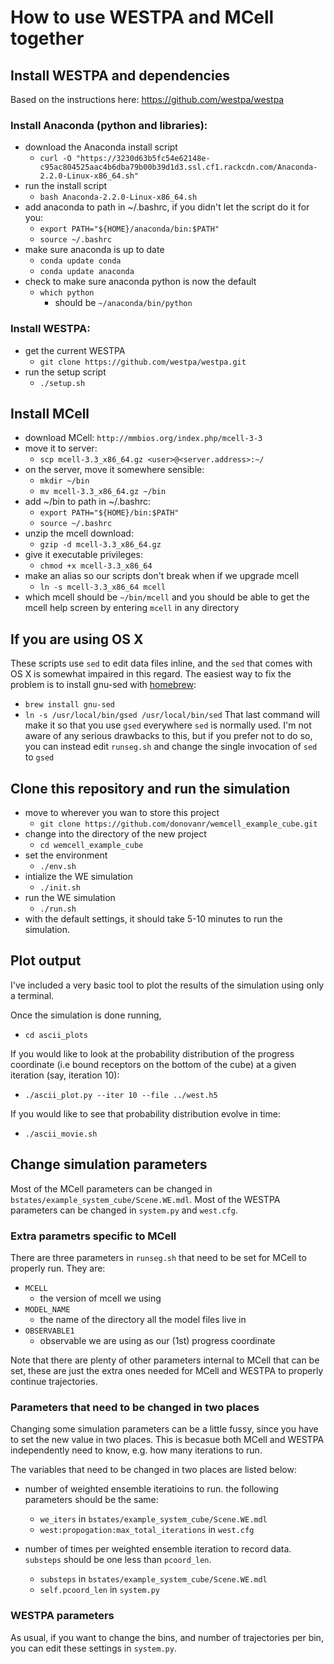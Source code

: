 # How to use WESTPA and MCell together

## Install WESTPA and dependencies

Based on the instructions here:
https://github.com/westpa/westpa

### Install Anaconda (python and libraries):
- download the Anaconda install script
   - `curl -O "https://3230d63b5fc54e62148e-c95ac804525aac4b6dba79b00b39d1d3.ssl.cf1.rackcdn.com/Anaconda-2.2.0-Linux-x86_64.sh"`
- run the install script
   - `bash Anaconda-2.2.0-Linux-x86_64.sh`
- add anaconda to path in ~/.bashrc, if you didn't let the script do it for you:
   - `export PATH="${HOME}/anaconda/bin:$PATH"`
   - `source ~/.bashrc`
- make sure anaconda is up to date
   - `conda update conda`
   - `conda update anaconda`
- check to make sure anaconda python is now the default
   - `which python`
     - should be `~/anaconda/bin/python`

### Install WESTPA:
- get the current WESTPA
   - `git clone https://github.com/westpa/westpa.git`
- run the setup script
   - `./setup.sh`

## Install MCell

- download MCell: `http://mmbios.org/index.php/mcell-3-3`
- move it to server:
   - `scp mcell-3.3_x86_64.gz <user>@<server.address>:~/`
- on the server, move it somewhere sensible:
   - `mkdir ~/bin`
   - `mv mcell-3.3_x86_64.gz ~/bin`
- add ~/bin to path in ~/.bashrc:
   - `export PATH="${HOME}/bin:$PATH"`
   - `source ~/.bashrc`
- unzip the mcell download:
   - `gzip -d mcell-3.3_x86_64.gz`
- give it executable privileges:
   - `chmod +x mcell-3.3_x86_64`
- make an alias so our scripts don't break when if we upgrade mcell
   - `ln -s mcell-3.3_x86_64 mcell`
- which mcell should be `~/bin/mcell` and you should be able to get the mcell help screen by entering `mcell` in any directory

## If you are using OS X

These scripts use `sed` to edit data files inline, and the `sed` that comes with OS X is somewhat impaired in this regard.
The easiest way to fix the problem is to install gnu-sed with [homebrew](http://brew.sh/):
- `brew install gnu-sed`
- `ln -s /usr/local/bin/gsed /usr/local/bin/sed`
That last command will make it so that you use `gsed` everywhere `sed` is normally used.
I'm not aware of any serious drawbacks to this, but if you prefer not to do so, you can instead edit `runseg.sh` and change the single invocation of `sed` to `gsed`

## Clone this repository and run the simulation

- move to wherever you wan to store this project
   - `git clone https://github.com/donovanr/wemcell_example_cube.git`
- change into the directory of the new project
   - `cd wemcell_example_cube`
- set the environment
   - `./env.sh`
- intialize the WE simulation
   - `./init.sh`
- run the WE simulation
   - `./run.sh`
- with the default settings, it should take 5-10 minutes to run the simulation.

## Plot output

I've included a very basic tool to plot the results of the simulation using only a terminal.

Once the simulation is done running,
- `cd ascii_plots`

If you would like to look at the probability distribution of the progress coordinate (i.e bound receptors on the bottom of the cube) at a given iteration (say, iteration 10):
- `./ascii_plot.py --iter 10 --file ../west.h5`

If you would like to see that probability distribution evolve in time:
- `./ascii_movie.sh`


## Change simulation parameters

Most of the MCell parameters can be changed in `bstates/example_system_cube/Scene.WE.mdl`. 
Most of the WESTPA parameters can be changed in `system.py` and `west.cfg`.

### Extra parametrs specific to MCell

There are three parameters in `runseg.sh` that need to be set for MCell to properly run.
They are:
- `MCELL`
   - the version of mcell we using
- `MODEL_NAME`
   - the name of the directory all the model files live in 
- `OBSERVABLE1`
   - observable we are using as our (1st) progress coordinate

Note that there are plenty of other parameters internal to MCell that can be set, these are just the extra ones needed for MCell and WESTPA to properly continue trajectories.

### Parameters that need to be changed in two places

Changing some simulation parameters can be a little fussy, since you have to set the new value in two places.
This is becasue both MCell and WESTPA independently need to know, e.g. how many iterations to run.

The variables that need to be changed in two places are listed below:

- number of weighted ensemble iteratioins to run. the following parameters should be the same:
   - `we_iters` in `bstates/example_system_cube/Scene.WE.mdl`
   - `west:propogation:max_total_iterations` in `west.cfg`

- number of times per weighted ensemble iteration to record data. `substeps` should be one less than `pcoord_len`.
   - `substeps` in `bstates/example_system_cube/Scene.WE.mdl`
   - `self.pcoord_len` in `system.py`

### WESTPA parameters

As usual, if you want to change the bins, and number of trajectories per bin, you can edit these settings in `system.py`.
